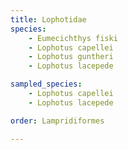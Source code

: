 ```yaml
---
title: Lophotidae
species:
    - Eumecichthys fiski
    - Lophotus capellei
    - Lophotus guntheri
    - Lophotus lacepede

sampled_species:
    - Lophotus capellei
    - Lophotus lacepede

order: Lampridiformes

---
```

